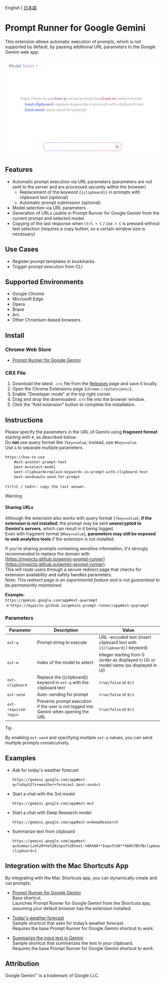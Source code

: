English | [日本語](README_ja.md)

# Prompt Runner for Google Gemini

This extension allows automatic execution of prompts, which is not supported by default, by passing additional URL parameters to the Google Gemini web app.

![store screen-shot](store/gemini-prompt-runner.png)

## Features

* Automatic prompt execution via URL parameters (parameters are not sent to the server and are processed securely within the browser)
  * Replacement of the keyword `{{clipboard}}` in prompts with clipboard text (optional)
  * Automatic prompt submission (optional)
* Model selection via URL parameters
* Generation of URLs usable in Prompt Runner for Google Gemini from the current prompt and selected model
* Copying of the last response when `Ctrl + C` / `Cmd + C` is pressed without text selection (requires a copy button, so a certain window size is necessary)

## Use Cases

* Register prompt templates in bookmarks
* Trigger prompt execution from CLI

## Supported Environments

* Google Chrome
* Microsoft Edge
* Opera
* Brave
* Arc
* Other Chromium-based browsers

## Install

### Chrome Web Store

* [Prompt Runner for Google Gemini](https://chromewebstore.google.com/detail/gmjljiibddnjnbllmddpplmnfhcddjmg)

### CRX File

1. Download the latest `.crx` file from the [Releases](https://github.com/mypicto/gemini-prompt-runner/releases/latest) page and save it locally.
2. Open the Chrome Extensions page (`chrome://extensions/`).
3. Enable "Developer mode" at the top right corner.
4. Drag and drop the downloaded `.crx` file into the browser window.
5. Click the "Add extension" button to complete the installation.

## Instructions

Please specify the parameters in the URL of Gemini using **fragment format** starting with `#`, as described below.  
Do **not** use query format like `?key=value`; instead, use `#key=value`.  
Use `&` to separate multiple parameters.

```plaintext
https://how-to-use
    #ext-q=enter-prompt-text
    &ext-m=select-model
    &ext-clipboard=replace-keywords-in-prompt-with-clipboard-text
    &ext-send=auto-send-for-prompt

Ctrl+C / Cmd+C: copy the last answer.
```

> [!WARNING]
> #### Sharing URLs
> Although the extension also works with query format (`?key=value`), **if the extension is not installed**, the prompt may be sent **unencrypted to Gemini's servers**, which can result in it being logged.  
> Even with fragment format (`#key=value`), **parameters may still be exposed to web analytics tools** if the extension is not installed.  
>
> If you're sharing prompts containing sensitive information, it's strongly recommended to replace the domain with  
> [https://mypicto.github.io/gemini-prompt-runner](https://mypicto.github.io/gemini-prompt-runner).  
> This will route users through a secure redirect page that checks for extension availability and safely handles parameters.  
> *Note: This redirect page is an experimental feature and is not guaranteed to be permanently maintained.*
>
> **Example:**  
> `https://gemini.google.com/app#ext-q=prompt`  
> → `https://mypicto.github.io/gemini-prompt-runner/app#ext-q=prompt`

### Parameters

| Parameter | Description | Value |
| --- | --- | --- |
| `ext-q` | Prompt string to execute | URL-encoded text (insert clipboard text with `{{clipboard}}` keyword) |
| `ext-m` | Index of the model to select | Integer starting from 0 (order as displayed in UI) or model name (as displayed in UI) |
| `ext-clipboard` | Replace the {{clipboard}} keyword in `ext-q` with the clipboard text | `true/false` or `0/1` |
| `ext-send` | Auto-sending for prompt | `true/false` or `0/1` |
| `ext-required-login` | Prevents prompt execution if the user is not logged into Gemini when opening the URL | `true/false` or `0/1` |

> [!TIP]
> By enabling `ext-send` and specifying multiple `ext-q` values, you can send multiple prompts consecutively.

## Examples

* Ask for today's weather forecast

  ```url
  https://gemini.google.com/app#ext-q=Today%27s+weather+forecast.&ext-send=1
  ```

* Start a chat with the 3rd model

  ```url
  https://gemini.google.com/app#ext-m=2
  ```

* Start a chat with Deep Research model

  ```url
  https://gemini.google.com/app#ext-m=DeepResearch
  ```

* Summarize text from clipboard

  ```url
  https://gemini.google.com/app#ext-q=Summarize%20the%20input%20text.%0A%0A**Input%3A**%0A%7B%7Bclipboard%7D%7D&ext-clipboard=1

## Integration with the Mac Shortcuts App

By integrating with the Mac Shortcuts app, you can dynamically create and run prompts.

* [Prompt Runner for Google Gemini](https://github.com/mypicto/gemini-prompt-runner/raw/main/tools/mac/shortcuts/Prompt%20Runner%20for%20Google%20Gemini.shortcut)  
  Base shortcut.  
  Launches Prompt Runner for Google Gemini from the Shortcuts app, assuming your default browser has the extension installed.  

* [Today's weather forecast](https://github.com/mypicto/gemini-prompt-runner/raw/main/tools/mac/shortcuts/Today's%20weather%20forecast.shortcut)  
  Sample shortcut that asks for today’s weather forecast.  
  Requires the base Prompt Runner for Google Gemini shortcut to work.  

* [Summarize the input text in Gemini](https://github.com/mypicto/gemini-prompt-runner/raw/main/tools/mac/shortcuts/Summarize%20the%20input%20text%20in%20Gemini.shortcut)  
  Sample shortcut that summarizes the text in your clipboard.  
  Requires the base Prompt Runner for Google Gemini shortcut to work.  

## Attribution

Google Gemini™ is a trademark of Google LLC.
